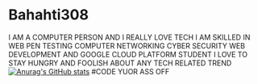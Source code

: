 # Bahahti308
I AM A COMPUTER PERSON AND I REALLY LOVE TECH
I AM SKILLED IN
    WEB PEN TESTING
    COMPUTER NETWORKING
    CYBER SECURITY
    WEB DEVELOPMENT
    AND GOOGLE CLOUD PLATFORM STUDENT
I LOVE TO STAY HUNGRY AND FOOLISH ABOUT ANY TECH RELATED TREND
[![Anurag's GitHub stats](https://github-readme-stats.vercel.app/api?username=bahati308)](https://github.com/anuraghazra/github-readme-stats)
#CODE YUOR ASS OFF
